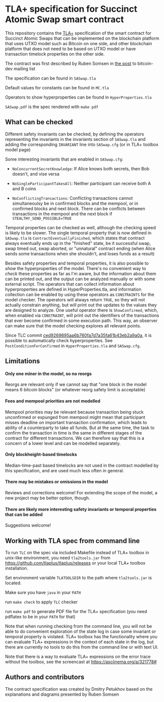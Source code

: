 # TLA+ specification for Succinct Atomic Swap smart contract

This repository contains the [TLA+](https://lamport.azurewebsites.net/tla/tla.html)
specification of the smart contract for Succinct Atomic Swaps
that can be implemented on the blockchain platform that uses UTXO model
such as Bitcoin on one side, and other blockchain platform that does not need
to be based on UTXO model or have transaction timelock properties
on the other side.

The contract was first described by Ruben Somsen in
[the post](https://lists.linuxfoundation.org/pipermail/bitcoin-dev/2020-May/017846.html)
 to bitcoin-dev mailing list

The specification can be found in `SASwap.tla`

Default values for constants can be found in `MC.tla`

Operators to show hyperproperties can be found in `HyperProperties.tla`

`SASwap.pdf` is the spec rendered with `make pdf`

## What can be checked

Different safety invariants can be checked, by defining the
operators representing the invariants in the invariants section
of `SASwap.tla` and adding the corresponding `INVARIANT` line
into `SASwap.cfg` (or in TLA+ toolbox model page)

Some interesting invariants that are enabled in `SASwap.cfg`:

- `NoConcurrentSecretKnowledge`:
  If Alice knows both secrets, then Bob doesn't, and vise versa

- `NoSingleParticipantTakesAll`:
  Neither participant can receive both A and B coins

- `NoConflictingTransactions`:
  Conflicting transactions cannot simultaneoulsy be in confirmed
  blocks and the mempool, or in confirmed blocks and next block.
  There can be conflicts between transactions in the mempool
  and the next block if `STEALTHY_SEND_POSSIBLE=TRUE`

Temporal properties can be checked as well, although the checking
speed is likely to be slower. The single temporal property that
is now defined in `SASwap.tla` is `ContractEventuallyFinished`,
which states that contract always eventually ends up in the "finished"
state, be it successful swap, swap timed out, swap aborted,
or "unnatural" contract ending (when Alice sends some transactions when
she shouldn't, and loses funds as a result)

Besides safety properties and temporal properties, it is also
possible to *show* the hyperproperties of the model. There's no convenient
way to *check* these properties as far as I'm aware, but the information
about them can be printed out, and the output can be analyzed manually
or with some external script. The operators that can collect information
about hyperproperties are defined in HyperProperties.tla, and information
collection can be enabled by using these operators as `CONSTRAINTS` for
the model checker. The operators will always return `TRUE`, so they will
not actually constrain anything, but will print out the updates to
the values they are designed to analyze. One useful operator there is
`ShowConfirmed`, which, when enabled via `CONSTRAINT`, will print out
the identifiers of the transactions that ever become confirmed in some
execution path. This way, an observer can make sure that the model
checking explores all relevant points.

Since TLC commit [ced9269895aa6b760fa7d7a35fa61b43eb2a9a0a](https://github.com/tlaplus/tlaplus/commit/ced9269895aa6b760fa7d7a35fa61b43eb2a9a0a), it is possible to automatically check hyperproperties. See `PostConditionForConfirmed` in `HyperProperties.tla` and `SASwap.cfg`.

## Limitations

#### Only one miner in the model, so no reorgs

Reorgs are relevant only if we cannot say that
"one block in the model means 6 bitcoin blocks"
(or whatever reorg safety limit is acceptable)

#### Fees and mempool priorities are not modelled

Mempool priorities may be relevant because transaction being stuck
unconfirmed or expunged from mempool might mean that participant
misses deadline on important transaction confirmation, which leads
to ability of a counterparty to take all funds. But at the same time,
the task to confirm the transaction in time is the same in different
stages of the contract for different transactions. We can therefore
say that this is a concern of a lower level and can be modelled
separately.

#### Only blockheight-based timelocks

Median-time-past based timelocks are not used in the contract modelled
by this specification, and are used much less often in general.

#### There may be mistakes or omissions in the model

Reviews and corrections welcome! For extending the scope of the model,
a new project may be better option, though.

#### There are likely more interesting safety invariants or temporal properties that can be added

Suggestions welcome!

## Working with TLA spec from command line

To run `TLC` on the spec via included Makefile instead of
TLA+ toolbox in unix-like environment, you need `tla2tools.jar`
from https://github.com/tlaplus/tlaplus/releases or your local
TLA+ toolbox installation.

Set environment variable `TLATOOLSDIR` to the path where
`tla2tools.jar` is located.

Make sure you have `java` in your `PATH`

run `make check` to apply `TLC` checker

run `make pdf` to generate PDF file for the TLA+ specification
(you need pdflatex to be in your `PATH` for that)

Note that when running checking from the command line, you will
not be able to do convenient exploration of the state log in case some
invariant or temporal property is violated. TLA+ toolbox has
the functionality where you can evaluate TLA+ expressions in
the context of each state in the log, but there are currently
no tools to do this from the command line or with text UI.

Note that there is a way to evaluate TLA+ expressions on the error
trace without the toolbox, see the screencast at https://asciinema.org/a/321778#

## Authors and contributors

The contract specification was created by Dmitry Petukhov
based on the explanations and diagrams presented by Ruben Somsen
